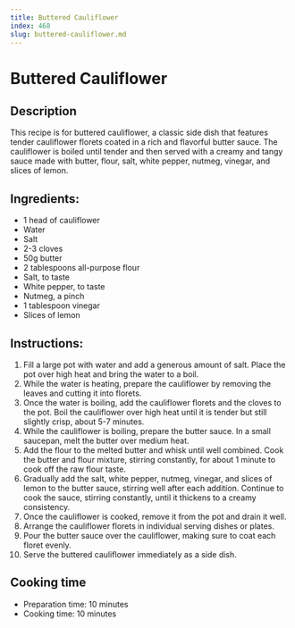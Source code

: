 ```yaml
---
title: Buttered Cauliflower
index: 468
slug: buttered-cauliflower.md
---
```


# Buttered Cauliflower

## Description
This recipe is for buttered cauliflower, a classic side dish that features tender cauliflower florets coated in a rich and flavorful butter sauce. The cauliflower is boiled until tender and then served with a creamy and tangy sauce made with butter, flour, salt, white pepper, nutmeg, vinegar, and slices of lemon.

## Ingredients:
- 1 head of cauliflower
- Water
- Salt
- 2-3 cloves
- 50g butter
- 2 tablespoons all-purpose flour
- Salt, to taste
- White pepper, to taste
- Nutmeg, a pinch
- 1 tablespoon vinegar
- Slices of lemon

## Instructions:
1. Fill a large pot with water and add a generous amount of salt. Place the pot over high heat and bring the water to a boil.
2. While the water is heating, prepare the cauliflower by removing the leaves and cutting it into florets.
3. Once the water is boiling, add the cauliflower florets and the cloves to the pot. Boil the cauliflower over high heat until it is tender but still slightly crisp, about 5-7 minutes.
4. While the cauliflower is boiling, prepare the butter sauce. In a small saucepan, melt the butter over medium heat.
5. Add the flour to the melted butter and whisk until well combined. Cook the butter and flour mixture, stirring constantly, for about 1 minute to cook off the raw flour taste.
6. Gradually add the salt, white pepper, nutmeg, vinegar, and slices of lemon to the butter sauce, stirring well after each addition. Continue to cook the sauce, stirring constantly, until it thickens to a creamy consistency.
7. Once the cauliflower is cooked, remove it from the pot and drain it well.
8. Arrange the cauliflower florets in individual serving dishes or plates.
9. Pour the butter sauce over the cauliflower, making sure to coat each floret evenly.
10. Serve the buttered cauliflower immediately as a side dish.

## Cooking time
- Preparation time: 10 minutes
- Cooking time: 10 minutes